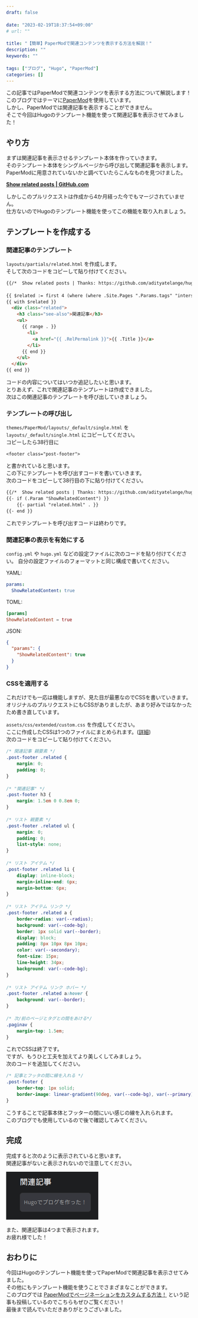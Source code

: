 ```yaml
---
draft: false

date: "2023-02-19T18:37:54+09:00"
# url: ""

title: "【簡単】PaperModで関連コンテンツを表示する方法を解説！"
description: ""
keywords: ""

tags: ["ブログ", "Hugo", "PaperMod"]
categories: []
---
```


この記事ではPaperModで関連コンテンツを表示する方法について解説します！  
このブログではテーマに[PaperMod](https://github.com/adityatelange/hugo-PaperMod)を使用しています。  
しかし、PaperModでは関連記事を表示することができません。  
そこで今回はHugoのテンプレート機能を使って関連記事を表示させてみました！

## やり方

まずは関連記事を表示させるテンプレート本体を作っていきます。  
そのテンプレート本体をシングルページから呼び出して関連記事を表示します。  
PaperModに用意されていないかと調べていたらこんなものを見つけました。  

**[Show related posts | GitHub.com](https://github.com/adityatelange/hugo-PaperMod/pull/1049)**  

しかしこのプルリクエストは作成から4か月経った今でもマージされていません。  
仕方ないのでHugoのテンプレート機能を使ってこの機能を取り入れましょう。  

## テンプレートを作成する

### 関連記事のテンプレート

`layouts/partials/related.html` を作成します。  
そして次のコードをコピーして貼り付けてください。

```html
{{/*  Show related posts | Thanks: https://github.com/adityatelange/hugo-PaperMod/pull/1049  */}}

{{ $related := first 4 (where (where .Site.Pages ".Params.tags" "intersect" .Params.tags) "Permalink" "!=" .Permalink) }}
{{ with $related }}
  <div class="related">
    <h3 class="see-also">関連記事</h3>
    <ul>
      {{ range . }}
        <li>
          <a href="{{ .RelPermalink }}">{{ .Title }}</a>
        </li>
      {{ end }}
    </ul>
  </div>
{{ end }}
```

コードの内容についてはいつか追記したいと思います。  
とりあえず、これで関連記事のテンプレートは作成できました。  
次はこの関連記事のテンプレートを呼び出していきましょう。

### テンプレートの呼び出し

`themes/PaperMod/layouts/_default/single.html` を `layouts/_default/single.html` にコピーしてください。  
コピーしたら38行目に

```html{linenostart=38}
<footer class="post-footer">
```

と書かれていると思います。  
この下にテンプレートを呼び出すコードを書いていきます。  
次のコードをコピーして38行目の下に貼り付けてください。  

```html
{{/*  Show related posts | Thanks: https://github.com/adityatelange/hugo-PaperMod/pull/1049  */}}
{{- if (.Param "ShowRelatedContent") }}
    {{- partial "related.html" . }}
{{- end }}
```

これでテンプレートを呼び出すコードは終わりです。  

### 関連記事の表示を有効にする

`config.yml` や `hugo.yml` などの設定ファイルに次のコードを貼り付けてください。
自分の設定ファイルのフォーマットと同じ構成で書いてください。  

YAML:

```yaml
params:
  ShowRelatedContent: true
```

TOML:

```toml
[params]
ShowRelatedContent = true
```

JSON:

```json
{
  "params": {
    "ShowRelatedContent": true
  }
}
```

### CSSを適用する

これだけでも一応は機能しますが、見た目が最悪なのでCSSを書いていきます。  
オリジナルのプルリクエストにもCSSがありましたが、あまり好みではなかったため書き直しています。  

`assets/css/extended/custom.css` を作成してください。  
ここに作成したCSSは1つのファイルにまとめられます。([詳細](https://github.com/adityatelange/hugo-PaperMod/wiki/FAQs#bundling-custom-css-with-themes-assets))  
次のコードをコピーして貼り付けてください。  

```css
/* 関連記事 親要素 */
.post-footer .related {
    margin: 0;
    padding: 0;
}

/* "関連記事" */
.post-footer h3 {
    margin: 1.5em 0 0.8em 0;
}

/* リスト 親要素 */
.post-footer .related ul {
    margin: 0;
    padding: 0;
    list-style: none;
}

/* リスト アイテム */
.post-footer .related li {
    display: inline-block;
    margin-inline-end: 6px;
    margin-bottom: 6px;
}

/* リスト アイテム リンク */
.post-footer .related a {
    border-radius: var(--radius);
    background: var(--code-bg);
    border: 1px solid var(--border);
    display: block;
    padding: 8px 10px 8px 10px;
    color: var(--secondary);
    font-size: 15px;
    line-height: 34px;
    background: var(--code-bg);
}

/* リスト アイテム リンク ホバー */
.post-footer .related a:hover {
    background: var(--border);
}

/* 次/前のページとタグとの間をあける*/
.paginav {
    margin-top: 1.5em;
}
```

これでCSSは終了です。  
ですが、もうひと工夫を加えてより美しくしてみましょう。  
次のコードを追加してください。  

```css
/* 記事とフッタの間に線を入れる */
.post-footer {
    border-top: 1px solid;
    border-image: linear-gradient(90deg, var(--code-bg), var(--primary), var(--code-bg)) 1;
}
```

こうすることで記事本体とフッターの間にいい感じの線を入れられます。  
このブログでも使用しているので後で確認してみてください。  

## 完成

完成すると次のように表示されていると思います。  
関連記事がないと表示されないので注意してください。  

![完成した関連記事表示の見た目](/img/papermod-related/result.png)

また、関連記事は4つまで表示されます。  
お疲れ様でした！  

## おわりに

今回はHugoのテンプレート機能を使ってPaperModで関連記事を表示させてみました。  
その他にもテンプレート機能を使うことでさまざまなことができます。  
このブログでは [PaperModでページネーションをカスタムする方法！](/posts/papermod-custom-pagination/) という記事も投稿しているのでこちらもぜひご覧ください！  
最後まで読んでいただきありがとうございました。  
